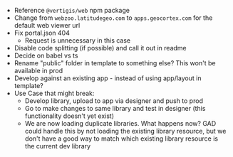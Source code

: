 -   Reference `@vertigis/web` npm package
-   Change from `webzoo.latitudegeo.com` to `apps.geocortex.com` for the default web viewer url
-   Fix portal.json 404
    -   Request is unnecessary in this case
-   Disable code splitting (if possible) and call it out in readme
-   Decide on babel vs ts
-   Rename "public" folder in template to something else? This won't be available in prod
-   Develop against an existing app - instead of using app/layout in template?
-   Use Case that might break:
    -   Develop library, upload to app via designer and push to prod
    -   Go to make changes to same library and test in designer (this functionality doesn't yet exist)
    -   We are now loading duplicate libraries. What happens now? GAD could handle this by not loading the existing library resource, but we don't have a good way to match which existing library resource is the current dev library
